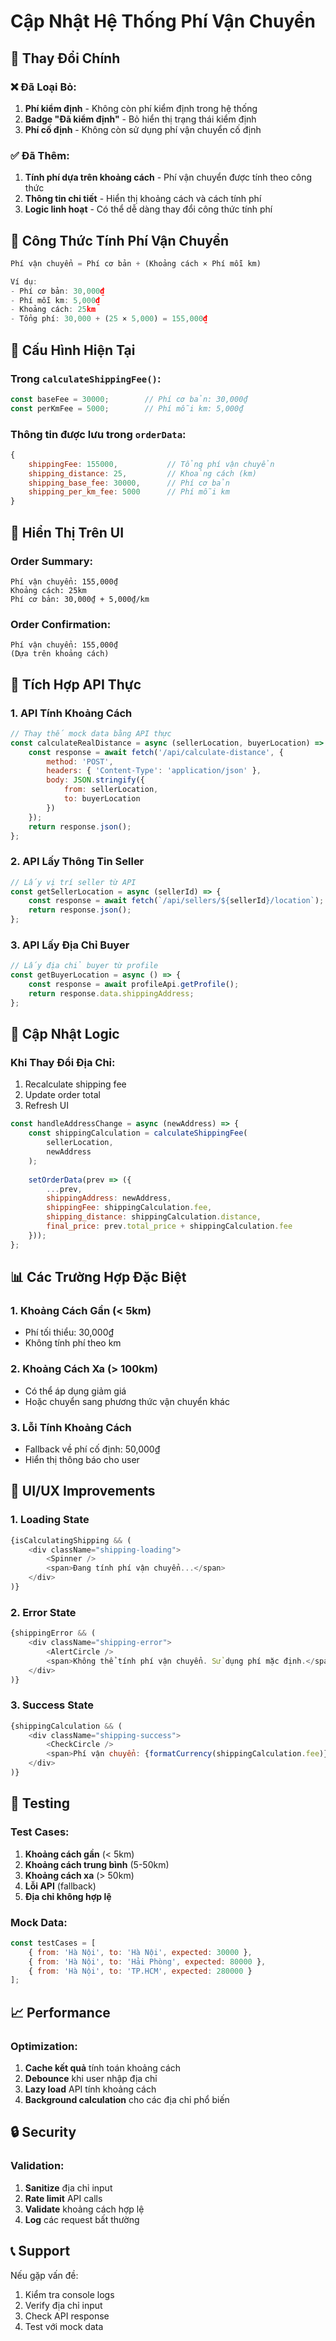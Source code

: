 # Cập Nhật Hệ Thống Phí Vận Chuyển

## 🎯 Thay Đổi Chính

### ❌ **Đã Loại Bỏ:**
1. **Phí kiểm định** - Không còn phí kiểm định trong hệ thống
2. **Badge "Đã kiểm định"** - Bỏ hiển thị trạng thái kiểm định
3. **Phí cố định** - Không còn sử dụng phí vận chuyển cố định

### ✅ **Đã Thêm:**
1. **Tính phí dựa trên khoảng cách** - Phí vận chuyển được tính theo công thức
2. **Thông tin chi tiết** - Hiển thị khoảng cách và cách tính phí
3. **Logic linh hoạt** - Có thể dễ dàng thay đổi công thức tính phí

## 🧮 Công Thức Tính Phí Vận Chuyển

```javascript
Phí vận chuyển = Phí cơ bản + (Khoảng cách × Phí mỗi km)

Ví dụ:
- Phí cơ bản: 30,000₫
- Phí mỗi km: 5,000₫
- Khoảng cách: 25km
- Tổng phí: 30,000 + (25 × 5,000) = 155,000₫
```

## 🔧 Cấu Hình Hiện Tại

### Trong `calculateShippingFee()`:
```javascript
const baseFee = 30000;        // Phí cơ bản: 30,000₫
const perKmFee = 5000;        // Phí mỗi km: 5,000₫
```

### Thông tin được lưu trong `orderData`:
```javascript
{
    shippingFee: 155000,           // Tổng phí vận chuyển
    shipping_distance: 25,         // Khoảng cách (km)
    shipping_base_fee: 30000,      // Phí cơ bản
    shipping_per_km_fee: 5000      // Phí mỗi km
}
```

## 📱 Hiển Thị Trên UI

### Order Summary:
```
Phí vận chuyển: 155,000₫
Khoảng cách: 25km
Phí cơ bản: 30,000₫ + 5,000₫/km
```

### Order Confirmation:
```
Phí vận chuyển: 155,000₫
(Dựa trên khoảng cách)
```

## 🚀 Tích Hợp API Thực

### 1. API Tính Khoảng Cách
```javascript
// Thay thế mock data bằng API thực
const calculateRealDistance = async (sellerLocation, buyerLocation) => {
    const response = await fetch('/api/calculate-distance', {
        method: 'POST',
        headers: { 'Content-Type': 'application/json' },
        body: JSON.stringify({
            from: sellerLocation,
            to: buyerLocation
        })
    });
    return response.json();
};
```

### 2. API Lấy Thông Tin Seller
```javascript
// Lấy vị trí seller từ API
const getSellerLocation = async (sellerId) => {
    const response = await fetch(`/api/sellers/${sellerId}/location`);
    return response.json();
};
```

### 3. API Lấy Địa Chỉ Buyer
```javascript
// Lấy địa chỉ buyer từ profile
const getBuyerLocation = async () => {
    const response = await profileApi.getProfile();
    return response.data.shippingAddress;
};
```

## 🔄 Cập Nhật Logic

### Khi Thay Đổi Địa Chỉ:
1. Recalculate shipping fee
2. Update order total
3. Refresh UI

```javascript
const handleAddressChange = async (newAddress) => {
    const shippingCalculation = calculateShippingFee(
        sellerLocation,
        newAddress
    );
    
    setOrderData(prev => ({
        ...prev,
        shippingAddress: newAddress,
        shippingFee: shippingCalculation.fee,
        shipping_distance: shippingCalculation.distance,
        final_price: prev.total_price + shippingCalculation.fee
    }));
};
```

## 📊 Các Trường Hợp Đặc Biệt

### 1. Khoảng Cách Gần (< 5km)
- Phí tối thiểu: 30,000₫
- Không tính phí theo km

### 2. Khoảng Cách Xa (> 100km)
- Có thể áp dụng giảm giá
- Hoặc chuyển sang phương thức vận chuyển khác

### 3. Lỗi Tính Khoảng Cách
- Fallback về phí cố định: 50,000₫
- Hiển thị thông báo cho user

## 🎨 UI/UX Improvements

### 1. Loading State
```javascript
{isCalculatingShipping && (
    <div className="shipping-loading">
        <Spinner />
        <span>Đang tính phí vận chuyển...</span>
    </div>
)}
```

### 2. Error State
```javascript
{shippingError && (
    <div className="shipping-error">
        <AlertCircle />
        <span>Không thể tính phí vận chuyển. Sử dụng phí mặc định.</span>
    </div>
)}
```

### 3. Success State
```javascript
{shippingCalculation && (
    <div className="shipping-success">
        <CheckCircle />
        <span>Phí vận chuyển: {formatCurrency(shippingCalculation.fee)}</span>
    </div>
)}
```

## 🧪 Testing

### Test Cases:
1. **Khoảng cách gần** (< 5km)
2. **Khoảng cách trung bình** (5-50km)
3. **Khoảng cách xa** (> 50km)
4. **Lỗi API** (fallback)
5. **Địa chỉ không hợp lệ**

### Mock Data:
```javascript
const testCases = [
    { from: 'Hà Nội', to: 'Hà Nội', expected: 30000 },
    { from: 'Hà Nội', to: 'Hải Phòng', expected: 80000 },
    { from: 'Hà Nội', to: 'TP.HCM', expected: 280000 }
];
```

## 📈 Performance

### Optimization:
1. **Cache kết quả** tính toán khoảng cách
2. **Debounce** khi user nhập địa chỉ
3. **Lazy load** API tính khoảng cách
4. **Background calculation** cho các địa chỉ phổ biến

## 🔒 Security

### Validation:
1. **Sanitize** địa chỉ input
2. **Rate limit** API calls
3. **Validate** khoảng cách hợp lệ
4. **Log** các request bất thường

## 📞 Support

Nếu gặp vấn đề:
1. Kiểm tra console logs
2. Verify địa chỉ input
3. Check API response
4. Test với mock data
